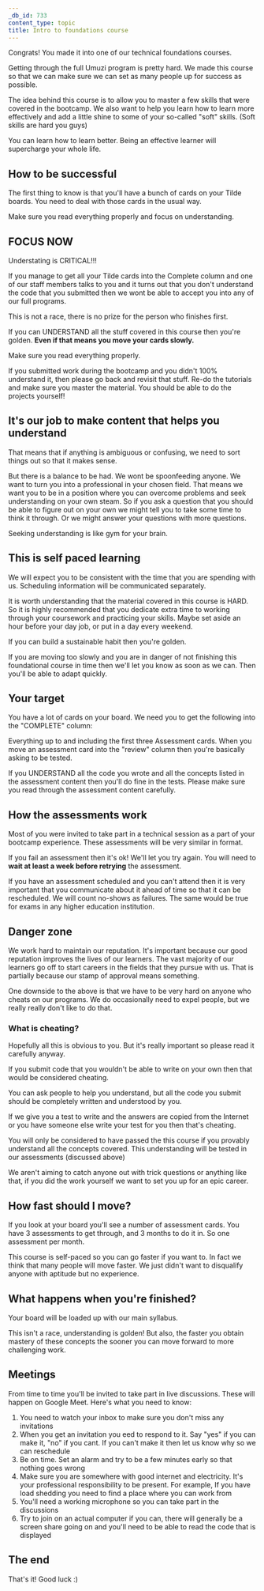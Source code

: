 ```yaml
---
_db_id: 733
content_type: topic
title: Intro to foundations course
---
```


Congrats! You made it into one of our technical foundations courses.

Getting through the full Umuzi program is pretty hard. We made this course so that we can make sure we can set as many people up for success as possible.

The idea behind this course is to allow you to master a few skills that were covered in the bootcamp. We also want to help you learn how to learn more effectively and add a little shine to some of your so-called "soft" skills. (Soft skills are hard you guys)

You can learn how to learn better. Being an effective learner will supercharge your whole life.

## How to be successful

The first thing to know is that you'll have a bunch of cards on your Tilde boards. You need to deal with those cards in the usual way.

Make sure you read everything properly and focus on understanding.

## FOCUS NOW

Understating is CRITICAL!!!

If you manage to get all your Tilde cards into the Complete column and one of our staff members talks to you and it turns out that you don't understand the code that you submitted then we wont be able to accept you into any of our full programs.

This is not a race, there is no prize for the person who finishes first.

If you can UNDERSTAND all the stuff covered in this course then you're golden. **Even if that means you move your cards slowly.**

Make sure you read everything properly.

If you submitted work during the bootcamp and you didn't 100% understand it, then please go back and revisit that stuff.  Re-do the tutorials and make sure you master the material. You should be able to do the projects yourself!

## It's our job to make content that helps you understand

That means that if anything is ambiguous or confusing, we need to sort things out so that it makes sense.

But there is a balance to be had. We wont be spoonfeeding anyone. We want to turn you into a professional in your chosen field. That means we want you to be in a position where you can overcome problems and seek understanding on your own steam. So if you ask a question that you should be able to figure out on your own we might tell you to take some time to think it through. Or we might answer your questions with more questions.

Seeking understanding is like gym for your brain.

## This is self paced learning

We will expect you to be consistent with the time that you are spending with us. Scheduling information will be communicated separately.

It is worth understanding that the material covered in this course is HARD. So it is highly recommended that you dedicate extra time to working through your coursework and practicing your skills. Maybe set aside an hour before your day job, or put in a day every weekend.

If you can build a sustainable habit then you're golden.

If you are moving too slowly and you are in danger of not finishing this foundational course in time then we'll let you know as soon as we can. Then you'll be able to adapt quickly.

## Your target

You have a lot of cards on your board. We need you to get the following into the "COMPLETE" column:

Everything up to and including the first three Assessment cards. When you move an assessment card into the "review" column then you're basically asking to be tested.

If you UNDERSTAND all the code you wrote and all the concepts listed in the assessment content then you'll do fine in the tests. Please make sure you read through the assessment content carefully.

## How the assessments work

Most of you were invited to take part in a technical session as a part of your bootcamp experience. These assessments will be very similar in format.

If you fail an assessment then it's ok! We'll let you try again. You will need to **wait at least a week before retrying** the assessment.

If you have an assessment scheduled and you can't attend then it is very important that you communicate about it ahead of time so that it can be rescheduled. We will count no-shows as failures. The same would be true for exams in any higher education institution.

## Danger zone

We work hard to maintain our reputation. It's important because our good reputation improves the lives of our learners. The vast majority of our learners go off to start careers in the fields that they pursue with us. That is partially because our stamp of approval means something.

One downside to the above is that we have to be very hard on anyone who cheats on our programs. We do occasionally need to expel people, but we really really don't like to do that.

### What is cheating?

Hopefully all this is obvious to you. But it's really important so please read it carefully anyway.

If you submit code that you wouldn't be able to write on your own then that would be considered cheating.

You can ask people to help you understand, but all the code you submit should be completely written and understood by you.

If we give you a test to write and the answers are copied from the Internet or you have someone else write your test for you then that's cheating.

You will only be considered to have passed the this course if you provably understand all the concepts covered. This understanding will be tested in our assessments (discussed above)

We aren't aiming to catch anyone out with trick questions or anything like that, if you did the work yourself we want to set you up for an epic career.


## How fast should I move?

If you look at your board you'll see a number of assessment cards. You have 3 assessments to get through, and 3 months to do it in. So one assessment per month.

This course is self-paced so you can go faster if you want to. In fact we think that many people will move faster. We just didn't want to disqualify anyone with aptitude but no experience.

## What happens when you're finished?

Your board will be loaded up with our main syllabus.

This isn't a race, understanding is golden! But also, the faster you obtain mastery of these concepts the sooner you can move forward to more challenging work.

## Meetings

From time to time you'll be invited to take part in live discussions. These will happen on Google Meet. Here's what you need to know:

1. You need to watch your inbox to make sure you don't miss any invitations
2. When you get an invitation you eed to respond to it. Say "yes" if you can make it, "no" if you cant. If you can't make it then let us know why so we can reschedule
3. Be on time. Set an alarm and try to be a few minutes early so that nothing goes wrong
4. Make sure you are somewhere with good internet and electricity. It's your professional responsibility to be present. For example, If you have load shedding you need to find a place where you can work from
5. You'll need a working microphone so you can take part in the discussions
6. Try to join on an actual computer if you can, there will generally be a screen share going on and you'll need to be able to read the code that is displayed

## The end

That's it! Good luck :)